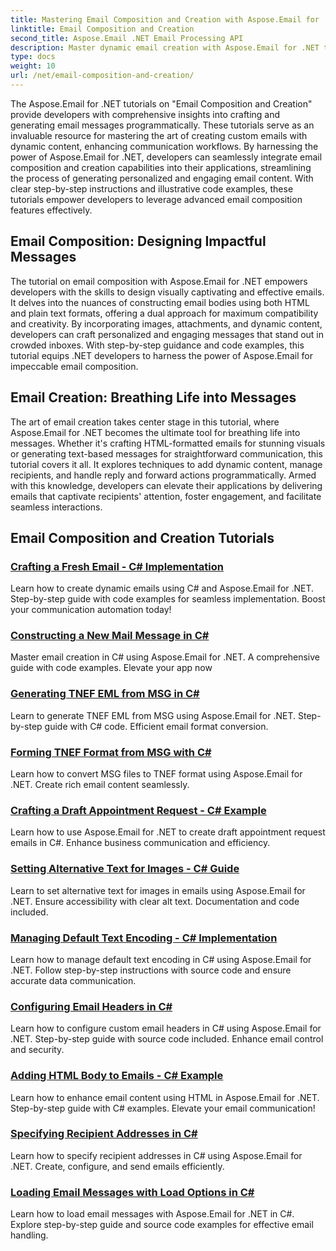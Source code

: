 ```yaml
---
title: Mastering Email Composition and Creation with Aspose.Email for .NET
linktitle: Email Composition and Creation
second_title: Aspose.Email .NET Email Processing API
description: Master dynamic email creation with Aspose.Email for .NET tutorials. Craft engaging emails programmatically, personalize content, add attachments, and elevate communication.
type: docs
weight: 10
url: /net/email-composition-and-creation/
---
```


The Aspose.Email for .NET tutorials on "Email Composition and Creation" provide developers with comprehensive insights into crafting and generating email messages programmatically. These tutorials serve as an invaluable resource for mastering the art of creating custom emails with dynamic content, enhancing communication workflows. By harnessing the power of Aspose.Email for .NET, developers can seamlessly integrate email composition and creation capabilities into their applications, streamlining the process of generating personalized and engaging email content. With clear step-by-step instructions and illustrative code examples, these tutorials empower developers to leverage advanced email composition features effectively.

## Email Composition: Designing Impactful Messages

The tutorial on email composition with Aspose.Email for .NET empowers developers with the skills to design visually captivating and effective emails. It delves into the nuances of constructing email bodies using both HTML and plain text formats, offering a dual approach for maximum compatibility and creativity. By incorporating images, attachments, and dynamic content, developers can craft personalized and engaging messages that stand out in crowded inboxes. With step-by-step guidance and code examples, this tutorial equips .NET developers to harness the power of Aspose.Email for impeccable email composition.

## Email Creation: Breathing Life into Messages

The art of email creation takes center stage in this tutorial, where Aspose.Email for .NET becomes the ultimate tool for breathing life into messages. Whether it's crafting HTML-formatted emails for stunning visuals or generating text-based messages for straightforward communication, this tutorial covers it all. It explores techniques to add dynamic content, manage recipients, and handle reply and forward actions programmatically. Armed with this knowledge, developers can elevate their applications by delivering emails that captivate recipients' attention, foster engagement, and facilitate seamless interactions.

## Email Composition and Creation Tutorials
### [Crafting a Fresh Email -  C# Implementation](./crafting-a-fresh-email-csharp-implementation/)
Learn how to create dynamic emails using C# and Aspose.Email for .NET. Step-by-step guide with code examples for seamless implementation. Boost your communication automation today!
### [Constructing a New Mail Message in C#](./constructing-a-new-mail-message-in-csharp/)
Master email creation in C# using Aspose.Email for .NET. A comprehensive guide with code examples. Elevate your app now
### [Generating TNEF EML from MSG in C#](./generating-tnef-eml-from-msg-in-csharp/)
Learn to generate TNEF EML from MSG using Aspose.Email for .NET. Step-by-step guide with C# code. Efficient email format conversion.
### [Forming TNEF Format from MSG with C#](./forming-tnef-format-from-msg-with-csharp/)
Learn how to convert MSG files to TNEF format using Aspose.Email for .NET. Create rich email content seamlessly. 
### [Crafting a Draft Appointment Request -  C# Example](./crafting-a-draft-appointment-request-csharp-example/)
Learn how to use Aspose.Email for .NET to create draft appointment request emails in C#. Enhance business communication and efficiency.
### [Setting Alternative Text for Images -  C# Guide](./setting-alternative-text-for-images-csharp-guide/)
 Learn to set alternative text for images in emails using Aspose.Email for .NET. Ensure accessibility with clear alt text. Documentation and code included.
### [Managing Default Text Encoding -  C# Implementation](./managing-default-text-encoding-csharp-implementation/)
Learn how to manage default text encoding in C# using Aspose.Email for .NET. Follow step-by-step instructions with source code and ensure accurate data communication.
### [Configuring Email Headers in C#](./configuring-email-headers-in-csharp/)
Learn how to configure custom email headers in C# using Aspose.Email for .NET. Step-by-step guide with source code included. Enhance email control and security.
### [Adding HTML Body to Emails -  C# Example](./adding-html-body-to-emails-csharp-example/)
Learn how to enhance email content using HTML in Aspose.Email for .NET. Step-by-step guide with C# examples. Elevate your email communication!
### [Specifying Recipient Addresses in C#](./specifying-recipient-addresses-in-csharp/)
Learn how to specify recipient addresses in C# using Aspose.Email for .NET. Create, configure, and send emails efficiently.
### [Loading Email Messages with Load Options in C#](./loading-email-messages-with-load-options-in-csharp/)
Learn how to load email messages with Aspose.Email for .NET in C#. Explore step-by-step guide and source code examples for effective email handling.
